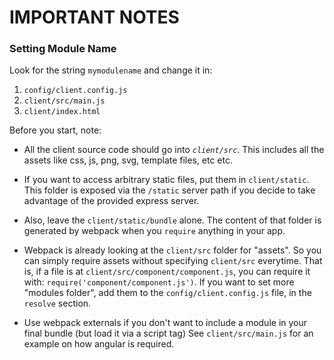 # IMPORTANT NOTES

### Setting Module Name

Look for the string `mymodulename` and change it in:

1. `config/client.config.js`
2. `client/src/main.js`
3. `client/index.html`

Before you start, note:

- All the client source code should go into *`client/src`*. This includes all the assets like css, js, png, svg, template files, etc etc.

- If you want to access arbitrary static files, put them in `client/static`. This folder is exposed via the `/static` server path if you decide to take advantage of the provided express server.

- Also, leave the `client/static/bundle` alone. The content of that folder is generated by webpack when you `require` anything in your app.

- Webpack is already looking at the `client/src` folder for "assets". So you can simply require assets without specifying `client/src` everytime. That is, if a file is at `client/src/component/component.js`, you can require it with: `require('component/component.js')`. If you want to set more "modules folder", add them to the `config/client.config.js` file, in the `resolve` section.

- Use webpack externals if you don't want to include a module in your final bundle (but load it via a script tag) See `client/src/main.js` for an example on how angular is required.
